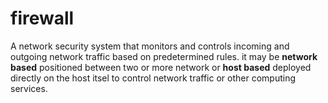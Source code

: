# firewall
A network security system that monitors and controls incoming and outgoing network traffic based on predetermined rules.
it may be **network based** positioned between two or more network or **host based** deployed directly on the host itsel to control network traffic or other computing services.

